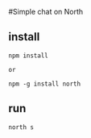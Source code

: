 #Simple chat on North

## install

```
npm install

or

npm -g install north
```

## run

`
north s
`
